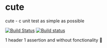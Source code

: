 # cute
cute - c unit test as simple as possible

[![Build Status](https://travis-ci.org/uael/cute.svg?branch=master)](https://travis-ci.org/uael/cute)
[![Build status](https://ci.appveyor.com/api/projects/status/ka4dcr4vuvwcfsb6/branch/master?svg=true)](https://ci.appveyor.com/project/uael/cute/branch/master)

1 header 1 assertion and without fonctionality :tada:
